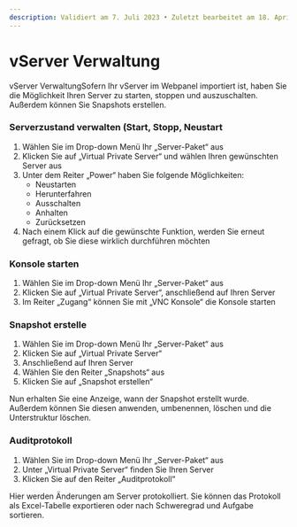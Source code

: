 ```yaml
---
description: Validiert am 7. Juli 2023 • Zuletzt bearbeitet am 18. April 2024
---
```


# vServer Verwaltung

vServer VerwaltungSofern Ihr vServer im Webpanel importiert ist, haben Sie die Möglichkeit Ihren Server zu starten, stoppen und auszuschalten. Außerdem können Sie Snapshots erstellen.

### Serverzustand verwalten (Start, Stopp, Neustart <a href="#serverzustand_verwalten_start_stopp_neustart" id="serverzustand_verwalten_start_stopp_neustart"></a>

1. Wählen Sie im Drop-down Menü Ihr „Server-Paket“ aus
2. Klicken Sie auf „Virtual Private Server“ und wählen Ihren gewünschten Server aus
3. Unter dem Reiter „Power“ haben Sie folgende Möglichkeiten:
   * Neustarten
   * Herunterfahren
   * Ausschalten
   * Anhalten
   * Zurücksetzen
4. Nach einem Klick auf die gewünschte Funktion, werden Sie erneut gefragt, ob Sie diese wirklich durchführen möchten

### Konsole starten <a href="#konsole_starten" id="konsole_starten"></a>

1. Wählen Sie im Drop-down Menü Ihr „Server-Paket“ aus
2. Klicken Sie auf „Virtual Private Server“, anschließend auf Ihren Server
3. Im Reiter „Zugang“ können Sie mit „VNC Konsole“ die Konsole starten

### Snapshot erstelle <a href="#snapshot_erstellen" id="snapshot_erstellen"></a>

1. Wählen Sie im Drop-down Menü Ihr „Server-Paket“ aus
2. Klicken Sie auf „Virtual Private Server“
3. Anschließend auf Ihren Server
4. Wählen Sie den Reiter „Snapshots“ aus
5. Klicken Sie auf „Snapshot erstellen“

Nun erhalten Sie eine Anzeige, wann der Snapshot erstellt wurde. Außerdem können Sie diesen anwenden, umbenennen, löschen und die Unterstruktur löschen.

### Auditprotokoll <a href="#auditprotokoll" id="auditprotokoll"></a>

1. Wählen Sie im Drop-down Menü Ihr „Server-Paket“ aus
2. Unter „Virtual Private Server“ finden Sie Ihren Server
3. Klicken Sie auf den Reiter „Auditprotokoll“

Hier werden Änderungen am Server protokolliert. Sie können das Protokoll als Excel-Tabelle exportieren oder nach Schweregrad und Aufgabe sortieren.
